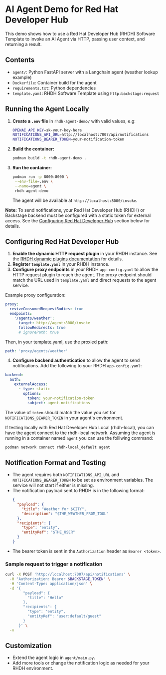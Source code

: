 # AI Agent Demo for Red Hat Developer Hub

This demo shows how to use a Red Hat Developer Hub (RHDH) Software Template to invoke an AI Agent via HTTP, passing user context, and returning a result.

## Contents
- `agent/`: Python FastAPI server with a Langchain agent (weather lookup example)
- `Dockerfile`: Container build for the agent
- `requirements.txt`: Python dependencies
- `template.yaml`: RHDH Software Template using `http:backstage:request`

## Running the Agent Locally

1. **Create a `.env` file** in `rhdh-agent-demo/` with valid values, e.g:
   ```sh
   OPENAI_API_KEY=sk-your-key-here
   NOTIFICATIONS_API_URL=http://localhost:7007/api/notifications
   NOTIFICATIONS_BEARER_TOKEN=your-notification-token
   ```
2. **Build the container:**
   ```sh
   podman build -t rhdh-agent-demo .
   ```
3. **Run the container:**
   ```sh
   podman run -p 8000:8000 \
    --env-file=.env \
    --name=agent \
    rhdh-agent-demo
   ```
   The agent will be available at `http://localhost:8000/invoke`.

**Note:**
To send notifications, your Red Hat Developer Hub (RHDH) or Backstage backend must be configured with a static token for external access. See the [Configuring Red Hat Developer Hub](#configuring-red-hat-developer-hub) section below for details.

## Configuring Red Hat Developer Hub

1. **Enable the dynamic HTTP request plugin** in your RHDH instance. See the [RHDH dynamic plugins documentation](https://docs.redhat.com/en/documentation/red_hat_developer_hub/1.6/html/dynamic_plugins_reference/con-preinstalled-dynamic-plugins#red-hat-supported-plugins) for details.
2. **Register `template.yaml`** in your RHDH instance.
3. **Configure proxy endpoints** in your RHDH `app-config.yaml` to allow the HTTP request plugin to reach the agent. The proxy endpoint should match the URL used in `template.yaml` and direct requests to the agent service.

Example proxy configuration:
```yaml
proxy:
  reviveConsumedRequestBodies: true
  endpoints:
    '/agents/weather':
      target: http://agent:8000/invoke
      followRedirects: true
      # ignorePath: true
```
Then, in your template.yaml, use the proxied path:
```yaml
path: 'proxy/agents/weather'
```

4. **Configure backend authentication** to allow the agent to send notifications. Add the following to your RHDH `app-config.yaml`:
```yaml
backend:
  auth:
    externalAccess:
      - type: static
        options:
          token: your-notification-token
          subject: agent-notifications
```
The value of `token` should match the value you set for `NOTIFICATIONS_BEARER_TOKEN` in your agent's environment.

If testing locally with Red Hat Developer Hub Local (rhdh-local), you can have
the agent connect to the rhdh-local network. Assuming the agent is running in a
container named `agent` you can use the folllwing command:

```bash
podman network connect rhdh-local_default agent 
```

## Notification Format and Testing

- The agent requires both `NOTIFICATIONS_API_URL` and `NOTIFICATIONS_BEARER_TOKEN` to be set as environment variables. The service will not start if either is missing.
- The notification payload sent to RHDH is in the following format:
  ```json
  {
    "payload": {
      "title": "Weather for $CITY",
      "description": "$THE_WEATHER_FROM_TOOL"
    },
    "recipients": {
      "type": "entity",
      "entityRef": "$THE_USER"
    }
  }
  ```
- The bearer token is sent in the `Authorization` header as `Bearer <token>`.

### Sample request to trigger a notification
```sh
curl -X POST 'http://localhost:7007/api/notifications' \
  -H "Authorization: Bearer $BACKSTAGE_TOKEN" \
  -H 'Content-Type: application/json' \
  -d '{
        "payload": {
          "title": "Hello"
        },
        "recipients": {
          "type": "entity",
          "entityRef": "user:default/guest"
        }
      }' \
  -v
```

## Customization
- Extend the agent logic in `agent/main.py`.
- Add more tools or change the notification logic as needed for your RHDH environment. 